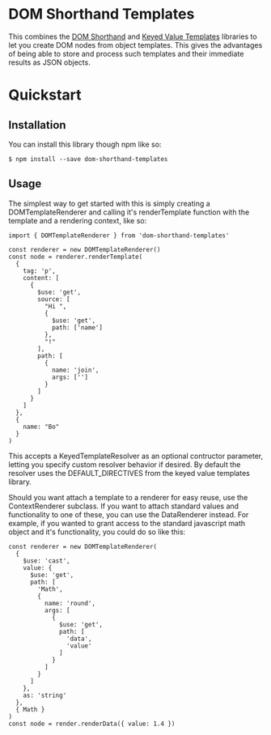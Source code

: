 # DOM Shorthand Templates
This combines the [DOM Shorthand](https://www.npmjs.com/package/dom-shorthand) and [Keyed Value Templates](https://www.npmjs.com/package/keyed-value-templates) libraries to let you create DOM nodes from object templates.  This gives the advantages of being able to store and process such templates and their immediate results as JSON objects.

# Quickstart
## Installation
You can install this library though npm like so:
```
$ npm install --save dom-shorthand-templates
```

## Usage
The simplest way to get started with this is simply creating a DOMTemplateRenderer and calling it's renderTemplate function with the template and a rendering context, like so:
```
import { DOMTemplateRenderer } from 'dom-shorthand-templates'

const renderer = new DOMTemplateRenderer()
const node = renderer.renderTemplate(
  {
    tag: 'p',
    content: [
      {
        $use: 'get',
        source: [
          "Hi ",
          {
            $use: 'get',
            path: ['name']
          },
          "!"
        ],
        path: [
          {
            name: 'join',
            args: ['']
          }
        ]
      }
    ]
  },
  {
    name: "Bo"
  }
)
```

This accepts a KeyedTemplateResolver as an optional contructor parameter, letting you specify custom resolver behavior if desired.  By default the resolver uses the DEFAULT_DIRECTIVES from the keyed value templates library.

Should you want attach a template to a renderer for easy reuse, use the ContextRenderer subclass.  If you want to attach standard values and functionality to one of these, you can use the DataRenderer instead.  For example, if you wanted to grant access to the standard javascript math object and it's functionality, you could do so like this:
```
const renderer = new DOMTemplateRenderer(
  {
    $use: 'cast',
    value: {
      $use: 'get',
      path: [
        'Math',
        {
          name: 'round',
          args: [
            {
              $use: 'get',
              path: [
                'data',
                'value'
              ]
            }
          ]
        }
      ]
    },
    as: 'string'
  },
  { Math }
)
const node = render.renderData({ value: 1.4 })
```

